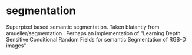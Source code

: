 segmentation
============

Superpixel based semantic segmentation. Taken blatantly from  amueller/segmentation . Perhaps an implementation of "Learning Depth Sensitive Conditional Random Fields for semantic Segmentation of RGB-D images"
